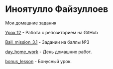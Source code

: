

# Иноятулло Файзуллоев
  Мои домашние задания
  
  [Урок 12](https://inoyatullo.github.io/lesson_12.2/ "Описание") - Работа с репозиторием на GitHub
  
  [Ball_mission_3.1](https://inoyatullo.github.io/Ball_mission_3.1/ "Описание") - Задании на баллы №3
  
  [day_home_work](https://inoyatullo.github.io/day_home_work/src/ "Описание") - День домашних работ.
  
  [bonus_lesson](https://inoyatullo.github.io/bonus_lesson/src/ "Описание") - Бонусный урок.

